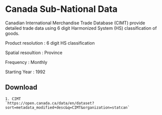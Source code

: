 # Canada Sub-National Data

Canadian International Merchandise Trade Database (CIMT) provide detailed trade data using 6 digit Harmonized System (HS) classification of goods.  

Product resolution : 6 digit HS classification  

Spatial resoultion : Province  

Frequency : Monthly

Starting Year : 1992


## Download 
	1. CIMT  
	`https://open.canada.ca/data/en/dataset?sort=metadata_modified+desc&q=CIMT&organization=statcan`